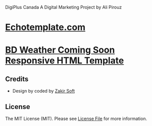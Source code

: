 DigiPlus Canada
A Digital Marketing Project by Ali Pirouz










# [Echotemplate.com](https://echotemplate.com)

# [BD Weather Coming Soon Responsive HTML Template](https://echotemplate.com/templates/bd-weather-coming-soon-responsive-html-template)


## Credits
- Design by coded by [Zakir Soft](https://zakirsoft.com)

## License
The MIT License (MIT). Please see [License File](LICENSE.md) for more information.
